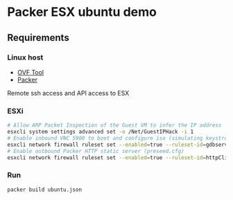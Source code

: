 # Packer ESX ubuntu demo

## Requirements

### Linux host

-   [OVF Tool](https://www.vmware.com/support/developer/ovf/)
-   [Packer](https://www.packer.io)

Remote ssh access and API access to ESX

### ESXi

```sh
# Allow ARP Packet Inspection of the Guest VM to infer the IP address
esxcli system settings advanced set -o /Net/GuestIPHack -i 1
# Enable inbound VNC 5900 to boot and configure iso (simulating keystroke). Can't add port to esx firewall so hack this rule.
esxcli network firewall ruleset set --enabled=true --ruleset-id=gdbserver
# Enable outbound Packer HTTP static server (preseed.cfg)
esxcli network firewall ruleset set --enabled=true --ruleset-id=httpClient
```

### Run

```sh
packer build ubuntu.json
```
